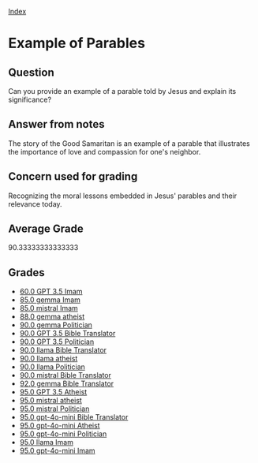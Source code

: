 
[Index](../../index.md)
# Example of Parables
## Question
Can you provide an example of a parable told by Jesus and explain its significance?

## Answer from notes
The story of the Good Samaritan is an example of a parable that illustrates the importance of love and compassion for one's neighbor.

## Concern used for grading
Recognizing the moral lessons embedded in Jesus' parables and their relevance today.

## Average Grade
90.33333333333333

## Grades
 * [60.0 GPT 3.5 Imam](../answers/GPT_3.5_Imam/Example_of_Parables.md)
 * [85.0 gemma Imam](../answers/gemma_Imam/Example_of_Parables.md)
 * [85.0 mistral Imam](../answers/mistral_Imam/Example_of_Parables.md)
 * [88.0 gemma atheist](../answers/gemma_atheist/Example_of_Parables.md)
 * [90.0 gemma Politician](../answers/gemma_Politician/Example_of_Parables.md)
 * [90.0 GPT 3.5 Bible Translator](../answers/GPT_3.5_Bible_Translator/Example_of_Parables.md)
 * [90.0 GPT 3.5 Politician](../answers/GPT_3.5_Politician/Example_of_Parables.md)
 * [90.0 llama Bible Translator](../answers/llama_Bible_Translator/Example_of_Parables.md)
 * [90.0 llama atheist](../answers/llama_atheist/Example_of_Parables.md)
 * [90.0 llama Politician](../answers/llama_Politician/Example_of_Parables.md)
 * [90.0 mistral Bible Translator](../answers/mistral_Bible_Translator/Example_of_Parables.md)
 * [92.0 gemma Bible Translator](../answers/gemma_Bible_Translator/Example_of_Parables.md)
 * [95.0 GPT 3.5 Atheist](../answers/GPT_3.5_Atheist/Example_of_Parables.md)
 * [95.0 mistral atheist](../answers/mistral_atheist/Example_of_Parables.md)
 * [95.0 mistral Politician](../answers/mistral_Politician/Example_of_Parables.md)
 * [95.0 gpt-4o-mini Bible Translator](../answers/gpt-4o-mini_Bible_Translator/Example_of_Parables.md)
 * [95.0 gpt-4o-mini Atheist](../answers/gpt-4o-mini_Atheist/Example_of_Parables.md)
 * [95.0 gpt-4o-mini Politician](../answers/gpt-4o-mini_Politician/Example_of_Parables.md)
 * [95.0 llama Imam](../answers/llama_Imam/Example_of_Parables.md)
 * [95.0 gpt-4o-mini Imam](../answers/gpt-4o-mini_Imam/Example_of_Parables.md)
